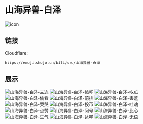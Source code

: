# 山海异兽-白泽
![icon](https://emoji.shojo.cn/bili/src/山海异兽-白泽/icon.png)
## 链接
Cloudflare:
```
https://emoji.shojo.cn/bili/src/山海异兽-白泽
```
## 展示
![山海异兽-白泽-三连](https://emoji.shojo.cn/bili/src/山海异兽-白泽/山海异兽-白泽-三连.png)
![山海异兽-白泽-惊吓](https://emoji.shojo.cn/bili/src/山海异兽-白泽/山海异兽-白泽-惊吓.png)
![山海异兽-白泽-吃瓜](https://emoji.shojo.cn/bili/src/山海异兽-白泽/山海异兽-白泽-吃瓜.png)
![山海异兽-白泽-偷看](https://emoji.shojo.cn/bili/src/山海异兽-白泽/山海异兽-白泽-偷看.png)
![山海异兽-白泽-前排](https://emoji.shojo.cn/bili/src/山海异兽-白泽/山海异兽-白泽-前排.png)
![山海异兽-白泽-害羞](https://emoji.shojo.cn/bili/src/山海异兽-白泽/山海异兽-白泽-害羞.png)
![山海异兽-白泽-哭哭](https://emoji.shojo.cn/bili/src/山海异兽-白泽/山海异兽-白泽-哭哭.png)
![山海异兽-白泽-投币](https://emoji.shojo.cn/bili/src/山海异兽-白泽/山海异兽-白泽-投币.png)
![山海异兽-白泽-吐魂](https://emoji.shojo.cn/bili/src/山海异兽-白泽/山海异兽-白泽-吐魂.png)
![山海异兽-白泽-点赞](https://emoji.shojo.cn/bili/src/山海异兽-白泽/山海异兽-白泽-点赞.png)
![山海异兽-白泽-问号](https://emoji.shojo.cn/bili/src/山海异兽-白泽/山海异兽-白泽-问号.png)
![山海异兽-白泽-比心](https://emoji.shojo.cn/bili/src/山海异兽-白泽/山海异兽-白泽-比心.png)
![山海异兽-白泽-生气](https://emoji.shojo.cn/bili/src/山海异兽-白泽/山海异兽-白泽-生气.png)
![山海异兽-白泽-达咩](https://emoji.shojo.cn/bili/src/山海异兽-白泽/山海异兽-白泽-达咩.png)
![山海异兽-白泽-无语](https://emoji.shojo.cn/bili/src/山海异兽-白泽/山海异兽-白泽-无语.png)
